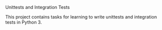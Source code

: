 Unittests and Integration Tests

This project contains tasks for learning to write unittests and integration tests in Python 3.
